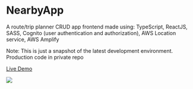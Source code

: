 # NearbyApp
A route/trip planner CRUD app frontend made using: TypeScript, ReactJS, SASS, Cognito (user authentication and authorization), AWS Location service, AWS Amplify

Note: This is just a snapshot of the latest development environment. Production code in private repo

[Live Demo](https://development.d1kzsfeau1uesc.amplifyapp.com/)

![](https://github.com/Foyin/NearbyApp/assets/15314851/a975a04c-0596-4185-9f7c-32c82761e68e)

